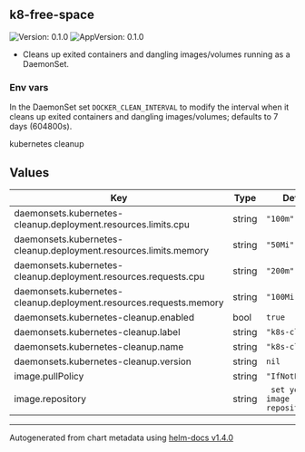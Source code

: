 ## k8-free-space
![Version: 0.1.0](https://img.shields.io/badge/Version-0.1.0-informational?style=flat-square) ![AppVersion: 0.1.0](https://img.shields.io/badge/AppVersion-0.1.0-informational?style=flat-square)


* Cleans up exited containers and dangling images/volumes running as a DaemonSet.

### Env vars
In the DaemonSet set `DOCKER_CLEAN_INTERVAL` to modify the interval when it cleans up exited containers and dangling images/volumes; defaults to 7 days (604800s).

kubernetes cleanup

## Values

| Key | Type | Default | Description |
|-----|------|---------|-------------|
| daemonsets.kubernetes-cleanup.deployment.resources.limits.cpu | string | `"100m"` |  |
| daemonsets.kubernetes-cleanup.deployment.resources.limits.memory | string | `"50Mi"` |  |
| daemonsets.kubernetes-cleanup.deployment.resources.requests.cpu | string | `"200m"` |  |
| daemonsets.kubernetes-cleanup.deployment.resources.requests.memory | string | `"100Mi"` |  |
| daemonsets.kubernetes-cleanup.enabled | bool | `true` |  |
| daemonsets.kubernetes-cleanup.label | string | `"k8s-cleanup"` |  |
| daemonsets.kubernetes-cleanup.name | string | `"k8s-cleanup"` |  |
| daemonsets.kubernetes-cleanup.version | string | `nil` |  |
| image.pullPolicy | string | `"IfNotPresent"` |  |
| image.repository | string | ` set your image repository"` |  |

----------------------------------------------
Autogenerated from chart metadata using [helm-docs v1.4.0](https://github.com/norwoodj/helm-docs/releases/v1.4.0)
